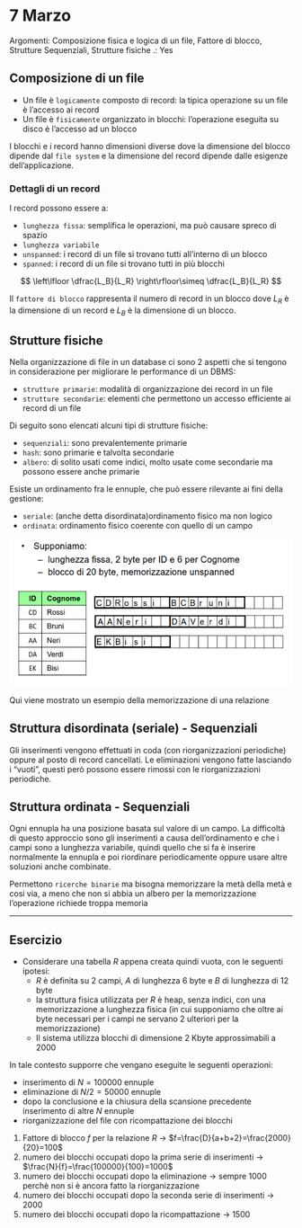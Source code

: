 # 7 Marzo

Argomenti: Composizione fisica e logica di un file, Fattore di blocco, Strutture Sequenziali, Strutture fisiche
.: Yes

## Composizione di un file

- Un file è `logicamente` composto di record: la tipica operazione su un file è l’accesso ai record
- Un file è `fisicamente` organizzato in blocchi: l’operazione eseguita su disco è l’accesso ad un blocco

I blocchi e i record hanno dimensioni diverse dove la dimensione del blocco dipende dal `file system` e la dimensione del record dipende dalle esigenze dell’applicazione.

### Dettagli di un record

I record possono essere a:

- `lunghezza fissa`: semplifica le operazioni, ma può causare spreco di spazio
- `lunghezza variabile`
- `unspanned`: i record di un file si trovano tutti all’interno di un blocco
- `spanned`: i record di un file si trovano tutti in più blocchi

$$
\left\lfloor \dfrac{L_B}{L_R} \right\rfloor\simeq \dfrac{L_B}{L_R}
$$

Il `fattore di blocco` rappresenta il numero di record in un blocco dove $L_R$ è la dimensione di un record e $L_B$ è la dimensione di un blocco.

## Strutture fisiche

Nella organizzazione di file in un database ci sono 2 aspetti che si tengono in considerazione per migliorare le performance di un DBMS:

- `strutture primarie`: modalità di organizzazione dei record in un file
- `strutture secondarie`: elementi che permettono un accesso efficiente ai record di un file

Di seguito sono elencati alcuni tipi di strutture fisiche:

- `sequenziali`: sono prevalentemente primarie
- `hash`: sono primarie e talvolta secondarie
- `albero`: di solito usati come indici, molto usate come secondarie ma possono essere anche primarie

Esiste un ordinamento fra le ennuple, che può essere rilevante ai fini della gestione:

- `seriale`: (anche detta disordinata)ordinamento fisico ma non logico
- `ordinata`: ordinamento fisico coerente con quello di un campo

![Screenshot from 2024-03-10 16-41-53.png](Screenshot_from_2024-03-10_16-41-53.png)

Qui viene mostrato un esempio della memorizzazione di una relazione

## Struttura disordinata (seriale) - Sequenziali

Gli inserimenti vengono effettuati in coda (con riorganizzazioni periodiche) oppure al posto di record cancellati. Le eliminazioni vengono fatte lasciando i “vuoti”, questi però possono essere rimossi con le riorganizzazioni periodiche.

## Struttura ordinata - Sequenziali

Ogni ennupla ha una posizione basata sul valore di un campo. La difficoltà di questo approccio sono gli inserimenti a causa dell’ordinamento e che i campi sono a lunghezza variabile, quindi quello che si fa è inserire normalmente la ennupla e poi riordinare periodicamente oppure usare altre soluzioni anche combinate.

Permettono `ricerche binarie` ma bisogna memorizzare la metà della metà e cosi via, a meno che non si abbia un albero per la memorizzazione l’operazione richiede troppa memoria

---

## Esercizio

- Considerare una tabella $R$ appena creata quindi vuota, con le seguenti ipotesi:
    - $R$ è definita su 2 campi, $A$ di lunghezza 6 byte e $B$ di lunghezza di 12 byte
    - la struttura fisica utilizzata per $R$ è heap, senza indici, con una memorizzazione a lunghezza fisica (in cui supponiamo che oltre ai byte necessari per i campi ne servano 2 ulteriori per la memorizzazione)
    - Il sistema utilizza blocchi di dimensione 2 Kbyte approssimabili a 2000

In tale contesto supporre che vengano eseguite le seguenti operazioni:

- inserimento di $N=100000$ ennuple
- eliminazione di $N/2=50000$ ennuple
- dopo la conclusione e la chiusura della scansione precedente inserimento di altre $N$ ennuple
- riorganizzazione del file con ricompattazione dei blocchi
1. Fattore di blocco $f$ per la relazione $R$ → $f=\frac{D}{a+b+2}=\frac{2000}{20}=100$
2. numero dei blocchi occupati dopo la prima serie di inserimenti → $\frac{N}{f}=\frac{100000}{100}=1000$
3. numero dei blocchi occupati dopo la eliminazione → sempre 1000 perchè non si è ancora fatto la riorganizzazione
4. numero dei blocchi occupati dopo la seconda serie di inserimenti → $2000$
5. numero dei blocchi occupati dopo la ricompattazione → $1500$